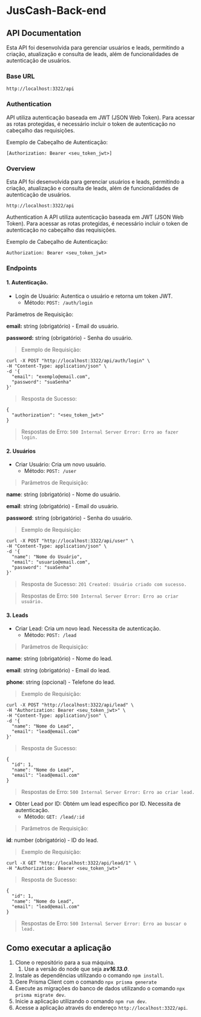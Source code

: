 # JusCash-Back-end
## API Documentation
Esta API foi desenvolvida para gerenciar usuários e leads, permitindo a criação, atualização e consulta de leads, além de funcionalidades de autenticação de usuários.

### Base URL

`http://localhost:3322/api`

### Authentication

API utiliza autenticação baseada em JWT (JSON Web Token). Para acessar as rotas protegidas, é necessário incluir o token de autenticação no cabeçalho das requisições.

Exemplo de Cabeçalho de Autenticação:

`[Authorization: Bearer <seu_token_jwt>]`

### Overview
Esta API foi desenvolvida para gerenciar usuários e leads, permitindo a criação, atualização e consulta de leads, além de funcionalidades de autenticação de usuários.


`http://localhost:3322/api`

Authentication
A API utiliza autenticação baseada em JWT (JSON Web Token). Para acessar as rotas protegidas, é necessário incluir o token de autenticação no cabeçalho das requisições.

Exemplo de Cabeçalho de Autenticação:

`Authorization: Bearer <seu_token_jwt>`

### **Endpoints**
#### 1. Autenticação.

   * Login de Usuário: Autentica o usuário e retorna um token JWT. 
     * Método: `POST: /auth/login`

Parâmetros de Requisição:

**email:** string (obrigatório) - Email do usuário.

**password:** string (obrigatório) - Senha do usuário.
> Exemplo de Requisição:

```
curl -X POST "http://localhost:3322/api/auth/login" \
-H "Content-Type: application/json" \
-d '{
  "email": "exemplo@email.com",
  "password": "suaSenha"
}'
```

> Resposta de Sucesso:
```
{
  "authorization": "<seu_token_jwt>"
}
```
> Respostas de Erro:
`500 Internal Server Error: Erro ao fazer login.`

#### 2. Usuários
* Criar Usuário: Cria um novo usuário.
    * Método: `POST: /user`
> Parâmetros de Requisição:

**name**: string (obrigatório) - Nome do usuário.

**email**: string (obrigatório) - Email do usuário.

**password**: string (obrigatório) - Senha do usuário.

> Exemplo de Requisição:
```
curl -X POST "http://localhost:3322/api/user" \
-H "Content-Type: application/json" \
-d '{
  "name": "Nome do Usuário",
  "email": "usuario@email.com",
  "password": "suaSenha"
}'
```
>Resposta de Sucesso: `201 Created: Usuário criado com sucesso.`

> Respostas de Erro: `500 Internal Server Error: Erro ao criar usuário.`

#### 3. Leads

* Criar Lead: Cria um novo lead. Necessita de autenticação. 
    * Método: `POST: /lead`
> Parâmetros de Requisição:

**name**: string (obrigatório) - Nome do lead.

**email**: string (obrigatório) - Email do lead.

**phone**: string (opcional) - Telefone do lead.
> Exemplo de Requisição:
```
curl -X POST "http://localhost:3322/api/lead" \
-H "Authorization: Bearer <seu_token_jwt>" \
-H "Content-Type: application/json" \
-d '{
  "name": "Nome do Lead",
  "email": "lead@email.com"
}'
```
>Resposta de Sucesso:
```
{
  "id": 1,
  "name": "Nome do Lead",
  "email": "lead@email.com"
}
```
>Respostas de Erro:
`500 Internal Server Error: Erro ao criar lead.`


* Obter Lead por ID: Obtém um lead específico por ID. Necessita de autenticação. 
  * Método: `GET: /lead/:id`

> Parâmetros de Requisição:

**id**: number (obrigatório) - ID do lead.

> Exemplo de Requisição:
```
curl -X GET "http://localhost:3322/api/lead/1" \
-H "Authorization: Bearer <seu_token_jwt>"
```
>Resposta de Sucesso:
```
{
  "id": 1,
  "name": "Nome do Lead",
  "email": "lead@email.com"
}
```
>Respostas de Erro: `500 Internal Server Error: Erro ao buscar o lead.`

## Como executar a aplicação

1. Clone o repositório para a sua máquina.
   1. Use a versão do node que seja ***≥v16.13.0***.
2. Instale as dependências utilizando o comando `npm install`.
3. Gere Prisma Client com o comando `npx prisma generate`
3. Execute as migrações do banco de dados utilizando o comando `npx prisma migrate dev`.
4. Inicie a aplicação utilizando o comando `npm run dev`.
5. Acesse a aplicação através do endereço `http://localhost:3322/api`.

